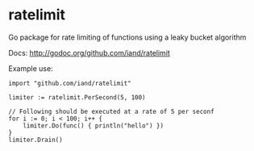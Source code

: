 ratelimit
=========

Go package for rate limiting of functions using a leaky bucket algorithm

Docs: http://godoc.org/github.com/iand/ratelimit

Example use:

```
import "github.com/iand/ratelimit"

limiter := ratelimit.PerSecond(5, 100)

// Following should be executed at a rate of 5 per seconf
for i := 0; i < 100; i++ {
	limiter.Do(func() { println("hello") })
}
limiter.Drain()
```
